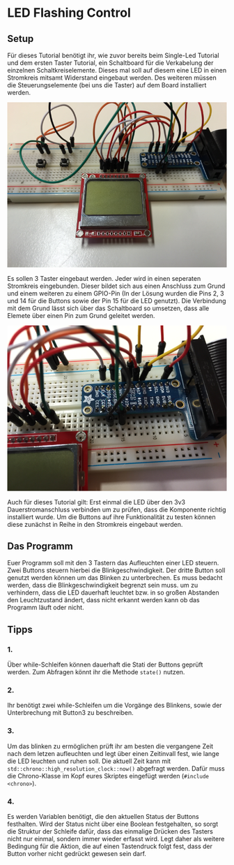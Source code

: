 # LED Flashing Control

## Setup

Für dieses Tutorial benötigt ihr, wie zuvor bereits beim Single-Led Tutorial und dem ersten Taster Tutorial, ein Schaltboard für die Verkabelung der einzelnen Schaltkreiselemente. Dieses mal soll auf diesem eine LED in einen Stromkreis mitsamt Widerstand eingebaut werden. Des weiteren müssen die Steuerungselemente (bei uns die Taster) auf dem Board installiert werden.  

![LED Button Control Board](img/lcd_snake_all.png)

Es sollen 3 Taster eingebaut werden. Jeder wird in einen seperaten Stromkreis eingebunden. Dieser bildet sich aus einen Anschluss zum Grund und einem weiteren zu einem GPIO-Pin (In der Lösung wurden die Pins 2, 3 und 14 für die Buttons sowie der Pin 15 für die LED genutzt). Die Verbindung mit dem Grund lässt sich über das Schaltboard so umsetzen, dass alle Elemete über einen Pin zum Grund geleitet werden.

![LED Button Control Pins](img/lcd_snake_pins.png)

Auch für dieses Tutorial gilt: Erst einmal die LED über den 3v3 Dauerstromanschluss verbinden um zu prüfen, dass die Komponente richtig installiert wurde. Um die Buttons auf ihre Funktionalität zu testen können diese zunächst in Reihe in den Stromkreis eingebaut werden.

## Das Programm

Euer Programm soll mit den 3 Tastern das Aufleuchten einer LED steuern. Zwei Buttons steuern hierbei die Blinkgeschwindigkeit. Der dritte Button soll genutzt werden können um das Blinken zu unterbrechen. Es muss bedacht werden, dass die Blinkgeschwindigkeit begrenzt sein muss. um zu verhindern, dass die LED dauerhaft leuchtet bzw. in so großen Abstanden den Leuchtzustand ändert, dass nicht erkannt werden kann ob das Programm läuft oder nicht.

## Tipps

### 1.

Über while-Schleifen können dauerhaft die Stati der Buttons geprüft werden. Zum Abfragen könnt ihr die Methode `state()` nutzen.

### 2.

Ihr benötigt zwei while-Schleifen um die Vorgänge des Blinkens, sowie der Unterbrechung mit Button3 zu beschreiben.

### 3.

Um das blinken zu ermöglichen prüft ihr am besten die vergangene Zeit nach dem letzen aufleuchten und legt über einen Zeitinvall fest, wie lange die LED leuchten und ruhen soll. Die aktuell Zeit kann mit `std::chrono::high_resolution_clock::now()` abgefragt werden. Dafür muss die Chrono-Klasse im Kopf eures Skriptes eingefügt werden (`#include <chrono>`).

### 4.

Es werden Variablen benötigt, die den aktuellen Status der Buttons festhalten. Wird der Status nicht über eine Boolean festgehalten, so sorgt die Struktur der Schleife dafür, dass das einmalige Drücken des Tasters nicht nur einmal, sondern immer wieder erfasst wird. Legt daher als weitere Bedingung für die Aktion, die auf einen Tastendruck folgt fest, dass der Button vorher nicht gedrückt gewesen sein darf.
